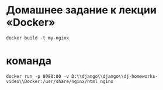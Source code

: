 # Домашнее задание к лекции «Docker»
```
docker build -t my-nginx
```
# команда
```
docker run -p 8080:80 -v D:\\django\\django\\dj-homeworks-video\\Docker:/usr/share/nginx/html nginx
```
